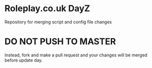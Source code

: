 # Roleplay.co.uk DayZ
Repository for merging script and config file changes

# DO NOT PUSH TO MASTER
Instead, fork and make a pull request and your changes will be merged before update day.

